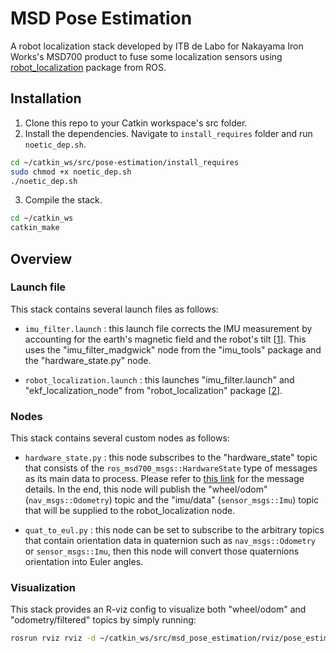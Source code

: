 MSD Pose Estimation
====================
A robot localization stack developed by ITB de Labo for Nakayama Iron Works's MSD700 product to fuse some localization sensors using [robot_localization](https://docs.ros.org/en/noetic/api/robot_localization/html/index.html) package from ROS.

Installation
------------
1. Clone this repo to your Catkin workspace's src folder.
2. Install the dependencies. Navigate to `install_requires` folder and run `noetic_dep.sh`.
```bash
cd ~/catkin_ws/src/pose-estimation/install_requires
sudo chmod +x noetic_dep.sh
./noetic_dep.sh
```
3. Compile the stack.
```bash
cd ~/catkin_ws
catkin_make
```

Overview
--------

### Launch file
This stack contains several launch files as follows:
* `imu_filter.launch` : this launch file corrects the IMU measurement by accounting for the earth's magnetic field and the robot's tilt [[1]]. This uses the "imu_filter_madgwick" node from the "imu_tools" package and the "hardware_state.py" node.

[1]: http://wiki.ros.org/imu_tools

* `robot_localization.launch` : this launches "imu_filter.launch" and "ekf_localization_node" from "robot_localization" package [[2]].

[2]: https://docs.ros.org/en/noetic/api/robot_localization/html/index.html

### Nodes
This stack contains several custom nodes as follows:
* `hardware_state.py` : this node subscribes to the "hardware_state" topic that consists of the `ros_msd700_msgs::HardwareState` type of messages as its main data to process. Please refer to [this link](https://github.com/itbdelaboprogramming/ros_msd700_msgs) for the message details. In the end, this node will publish the "wheel/odom" (`nav_msgs::Odometry`) topic and the "imu/data" (`sensor_msgs::Imu`) topic that will be supplied to the robot_localization node.

* `quat_to_eul.py` : this node can be set to subscribe to the arbitrary topics that contain orientation data in quaternion such as `nav_msgs::Odometry` or `sensor_msgs::Imu`, then this node will convert those quaternions orientation into Euler angles.

### Visualization
This stack provides an R-viz config to visualize both "wheel/odom" and "odometry/filtered" topics by simply running:
```bash
rosrun rviz rviz -d ~/catkin_ws/src/msd_pose_estimation/rviz/pose_estimation.rviz
```
